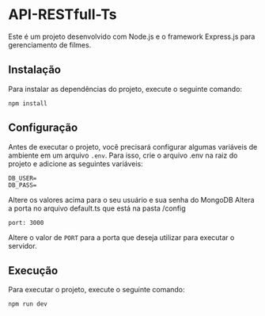 # API-RESTfull-Ts

Este é um projeto desenvolvido com Node.js e o framework Express.js para gerenciamento de filmes.

## Instalação

Para instalar as dependências do projeto, execute o seguinte comando:

```terminal
npm install
```

## Configuração

Antes de executar o projeto, você precisará configurar algumas variáveis de ambiente em um arquivo ```.env```. Para isso, crie o arquivo .env na raiz do projeto e adicione as seguintes variáveis:

```terminal
DB_USER=
DB_PASS=
```
Altere os valores acima para o seu usuário e sua senha do MongoDB
Altera a porta no arquivo default.ts que está na pasta /config

```terminal
port: 3000
```

Altere o valor de ```PORT``` para a porta que deseja utilizar para executar o servidor.

## Execução

Para executar o projeto, execute o seguinte comando:

```terminal
npm run dev
```
